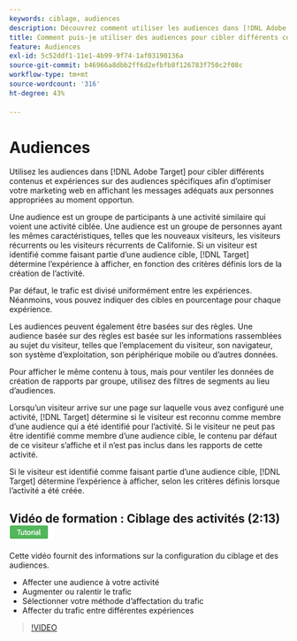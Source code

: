 ```yaml
---
keywords: ciblage, audiences
description: Découvrez comment utiliser les audiences dans [!DNL Adobe Target] pour cibler différents contenus et expériences sur des audiences spécifiques afin d’optimiser vos efforts de marketing web.
title: Comment puis-je utiliser des audiences pour cibler différents contenus sur des segments spécifiques ?
feature: Audiences
exl-id: 5c52ddf1-11e1-4b99-9f74-1af03190136a
source-git-commit: b46966a8dbb2ff6d2efbfb8f126783f750c2f08c
workflow-type: tm+mt
source-wordcount: '316'
ht-degree: 43%

---
```


# Audiences

Utilisez les audiences dans [!DNL Adobe Target] pour cibler différents contenus et expériences sur des audiences spécifiques afin d’optimiser votre marketing web en affichant les messages adéquats aux personnes appropriées au moment opportun.

Une audience est un groupe de participants à une activité similaire qui voient une activité ciblée. Une audience est un groupe de personnes ayant les mêmes caractéristiques, telles que les nouveaux visiteurs, les visiteurs récurrents ou les visiteurs récurrents de Californie. Si un visiteur est identifié comme faisant partie d’une audience cible, [!DNL Target] détermine l’expérience à afficher, en fonction des critères définis lors de la création de l’activité.

Par défaut, le trafic est divisé uniformément entre les expériences. Néanmoins, vous pouvez indiquer des cibles en pourcentage pour chaque expérience.

Les audiences peuvent également être basées sur des règles. Une audience basée sur des règles est basée sur les informations rassemblées au sujet du visiteur, telles que l’emplacement du visiteur, son navigateur, son système d’exploitation, son périphérique mobile ou d’autres données.

Pour afficher le même contenu à tous, mais pour ventiler les données de création de rapports par groupe, utilisez des filtres de segments au lieu d’audiences.

Lorsqu’un visiteur arrive sur une page sur laquelle vous avez configuré une activité, [!DNL Target] détermine si le visiteur est reconnu comme membre d’une audience qui a été identifié pour l’activité. Si le visiteur ne peut pas être identifié comme membre d’une audience cible, le contenu par défaut de ce visiteur s’affiche et il n’est pas inclus dans les rapports de cette activité.

Si le visiteur est identifié comme faisant partie d’une audience cible, [!DNL Target] détermine l’expérience à afficher, selon les critères définis lorsque l’activité a été créée.

## Vidéo de formation : Ciblage des activités (2:13) ![Badge de tutoriel](/help/assets/tutorial.png)

Cette vidéo fournit des informations sur la configuration du ciblage et des audiences.

* Affecter une audience à votre activité
* Augmenter ou ralentir le trafic
* Sélectionner votre méthode d’affectation du trafic
* Affecter du trafic entre différentes expériences

>[!VIDEO](https://video.tv.adobe.com/v/17385)
